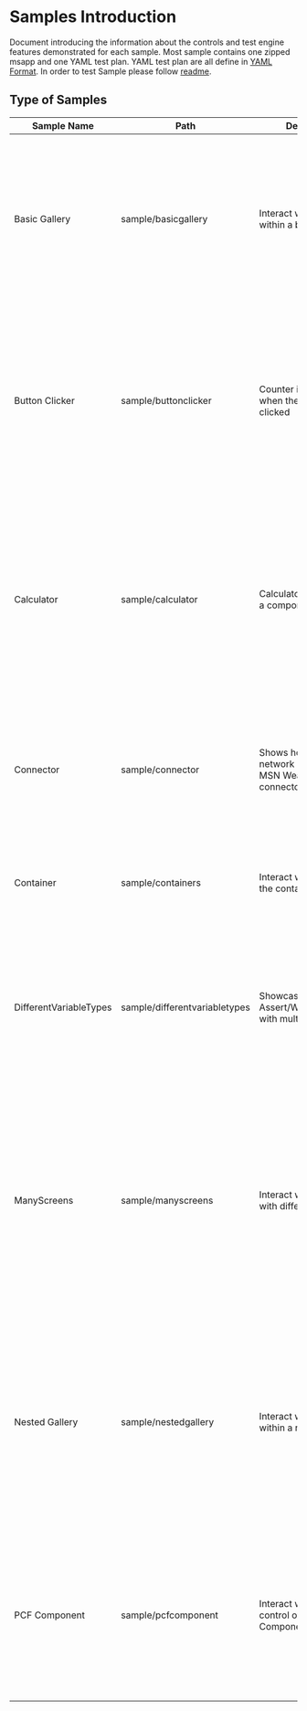 # Samples Introduction

Document introducing the information about the controls and test engine features demonstrated for each sample. Most sample contains one zipped msapp and one YAML test plan. YAML test plan are all define in [YAML Format](https://github.com/microsoft/PowerApps-TestEngine/blob/main/docs/Yaml/README.md). In order to test Sample please follow [readme](https://github.com/microsoft/PowerApps-TestEngine).

## Type of Samples


| Sample Name | Path | Description |  Features Demonstrated |
| -- | -- | -- | -- | 
| Basic Gallery | sample/basicgallery | Interact with controls within a basic gallery | <ul><li>Assert `Label` Text to be the first item("Lorem ipsum 1") in the gallery. </li><li>Select on the `NextArrow` in first row on gallery. </li><li>Assert `Label` Text to be second item("Lorem ipsum 2") to validate the label in the 2nd row of the gallery.|
| Button Clicker | sample/buttonclicker | Counter increments when the button is clicked | <ul><li>Test settings and environment can be a pointer to another YAML file. </li><li>OnTestCaseStart, OnTestCaseComplete and OnTestSuiteComplete are supported.  </li><li>Wait for the `label`to be certain number("0"). </li><li>Select on the `Button`. </li><li>Assert `label` to be number+1("1").
| Calculator| sample/calculator |  Calculator app works as a component |<ul><li>A component for Calculator with two labels for number input, one `lable` for calculated result and four `Button` for Add, Subtract, Multiply and Divide. </li><li>Assert two input label to certain number("100", "100"). </li><li>Select on one of four `Button`(Add). </li><li>Assert result `Label` to right value("200").
| Connector | sample/connector | Shows how to mock network requests with MSN Weather connector | <ul><li>Use SetProperty to set `TextInput` to a String("Atlanta"). </li><li>Select on `Button`. </li><li>Assert `Label` to a string ("You are seeing the mock response"). </li><li>Check [connector](https://docs.microsoft.com/en-us/connectors/connector-reference/connector-reference-powerapps-connectors) for more information.
| Container | sample/containers | Interact with control in the container |<ul><li>Select on the `Button`. </li><li>Assert `label` to be number+1("1"). </li><li>Check [Container control](https://docs.microsoft.com/en-us/power-apps/maker/canvas-apps/controls/control-container) for more information.
 |DifferentVariableTypes| sample/differentvariabletypes | Showcases usage of Assert/Wait/SetProperty with multiple types |<ul><li>Use Wait, SetProperty, and Assert function to test `TextInput`, `Rating`, `Toggle`, `DatePicker`, `Dropdown`, `ComboBox` control to make sure DateType like String, Number, Boolean, Date, Record, and Table works.
 |ManyScreens| sample/manyscreens | Interact with controls with different screens |<ul><li>Three Screens on the canvas app. </li><li>First 'Home Screem' have two `Button` navigate to other two screen. </li><li>Other two Screen 'Label Screen' and 'Gallery Screen' each have one `Button` navigate to the 'Home Screem'. </li><li>Select on the 'Label Screen ' `Button`. </li><li>Assert `label1` to be string on 'Label Screen'("Hello world!").
 |Nested Gallery| sample/nestedgallery | Interact with controls within a nested gallery |<ul><li>Two Gallery and two label each with column and row. </li><li>Column Gallery inside row Gallery.  </li><li>`Select` 1st row in the row gallery. </li><li>`Assert` row `Label` to validate that the selected row is updated. </li><li>`Select` 2nd column in the column gallery. </li><li>`Assert` column `Label` to validate that the selected column is updated. 
 |PCF Component| sample/pcfcomponent | Interact with increment control of the PCF Component |<ul><li>Import PCF Component in the canvsas app. </li><li>Use SetProperty to set `IncrementControl1` to a number(10). </li><li>Assert `IncrementControl1` to a number (10). </li><li>Check [PCF Component](https://docs.microsoft.com/en-us/power-apps/developer/component-framework/overview) for more information.
 
